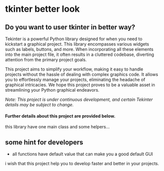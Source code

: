 # tkinter better look

## Do you want to user tkinter in better way?


Tekinter is a powerful Python library designed for when you need to kickstart a graphical project. This library encompasses various widgets such as labels, buttons, and more. When incorporating all these elements into the main project file, it often results in a cluttered codebase, diverting attention from the primary project goals.

This project aims to simplify your workflow, making it easy to handle projects without the hassle of dealing with complex graphics code. It allows you to effortlessly manage your projects, eliminating the headache of graphical intricacies. We hope this project proves to be a valuable asset in streamlining your Python graphical endeavors.

*Note: This project is under continuous development, and certain Tekinter details may be subject to change.*

#### Further details about this project are provided below.

this library have one main class and some helpers...

## some hint for developers

* all functions have default value that can make you a good default GUI

i wish that this project help you to develop faster and better in your projects.